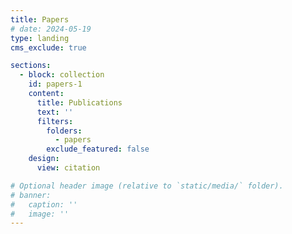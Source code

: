```yaml
---
title: Papers
# date: 2024-05-19
type: landing
cms_exclude: true

sections:
  - block: collection
    id: papers-1
    content:
      title: Publications
      text: ''
      filters:
        folders:
          - papers
        exclude_featured: false
    design:
      view: citation

# Optional header image (relative to `static/media/` folder).
# banner:
#   caption: ''
#   image: ''
---
```

